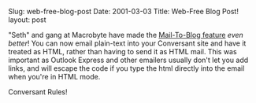 Slug: web-free-blog-post
Date: 2001-03-03
Title: Web-Free Blog Post!
layout: post

&quot;Seth&quot; and gang at Macrobyte have made the <a href="http://support.free-conversant.com/2362 ">Mail-To-Blog feature</a>
<i>even better</i>! You can now email plain-text into your Conversant site
and have it treated as HTML, rather than having to send it as HTML mail.
This was important as Outlook Express and other emailers usually don&#39;t let
you add links, and will escape the code if you type the html directly into
the email when you&#39;re in HTML mode.

Conversant Rules!

